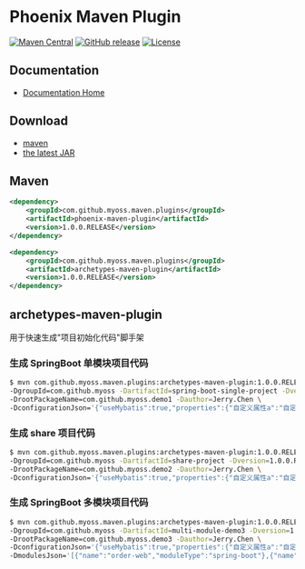 # Phoenix Maven Plugin

[![Maven Central](https://img.shields.io/maven-central/v/com.github.myoss.maven.plugins/phoenix-maven-plugin.svg)](https://maven-badges.herokuapp.com/maven-central/com.github.myoss/phoenix-maven-plugin/)
[![GitHub release](https://img.shields.io/github/release/myoss-cloud/phoenix-maven-plugin.svg)](https://github.com/myoss-cloud/phoenix-maven-plugin/releases)
[![License](https://img.shields.io/badge/license-Apache%202-4EB1BA.svg)](https://www.apache.org/licenses/LICENSE-2.0.html)

## Documentation

- [Documentation Home](https://github.com/myoss-cloud/phoenix-maven-plugin/wiki)

## Download

- [maven][1]
- [the latest JAR][2]  

[1]: http://repo1.maven.org/maven2/com/github/myoss/maven/plugins/phoenix-maven-plugin/  
[2]: https://search.maven.org/remote_content?g=com.github.myoss.maven.plugins&a=phoenix-maven-plugin&v=LATEST

## Maven

```xml
<dependency>
    <groupId>com.github.myoss.maven.plugins</groupId>
    <artifactId>phoenix-maven-plugin</artifactId>
    <version>1.0.0.RELEASE</version>
</dependency>
```

```xml
<dependency>
    <groupId>com.github.myoss.maven.plugins</groupId>
    <artifactId>archetypes-maven-plugin</artifactId>
    <version>1.0.0.RELEASE</version>
</dependency>
```

## archetypes-maven-plugin

用于快速生成"项目初始化代码"脚手架

### 生成 SpringBoot 单模块项目代码

```bash
$ mvn com.github.myoss.maven.plugins:archetypes-maven-plugin:1.0.0.RELEASE:springBootSingleProject -Ddirectory='/Users/jerry/workspaces/github/myoss/myoss-java/phoenix-maven-plugin/archetypes-maven-plugin/target' \
-DgroupId=com.github.myoss -DartifactId=spring-boot-single-project -Dversion=1.0.0.RELEASE \
-DrootPackageName=com.github.myoss.demo1 -Dauthor=Jerry.Chen \
-DconfigurationJson='{"useMybatis":true,"properties":{"自定义属性a":"自定义属性a的值"}}'
```

### 生成 share 项目代码

```bash
$ mvn com.github.myoss.maven.plugins:archetypes-maven-plugin:1.0.0.RELEASE:shareProject -Ddirectory='/Users/jerry/workspaces/github/myoss/myoss-java/phoenix-maven-plugin/archetypes-maven-plugin/target' \
-DgroupId=com.github.myoss -DartifactId=share-project -Dversion=1.0.0.RELEASE \
-DrootPackageName=com.github.myoss.demo2 -Dauthor=Jerry.Chen \
-DconfigurationJson='{"useMybatis":true,"properties":{"自定义属性a":"自定义属性a的值"}}'
```

### 生成 SpringBoot 多模块项目代码

```bash
$ mvn com.github.myoss.maven.plugins:archetypes-maven-plugin:1.0.0.RELEASE:springBootMultiModuleProject -Ddirectory='/Users/jerry/workspaces/github/myoss/myoss-java/phoenix-maven-plugin/archetypes-maven-plugin/target' \
-DgroupId=com.github.myoss -DartifactId=multi-module-demo3 -Dversion=1.0.0.RELEASE \
-DrootPackageName=com.github.myoss.demo3 -Dauthor=Jerry.Chen \
-DconfigurationJson='{"useMybatis":true,"properties":{"自定义属性a":"自定义属性a的值"}}'
-DmodulesJson='[{"name":"order-web","moduleType":"spring-boot"},{"name":"order-service","moduleType":"normal"}]'
```
